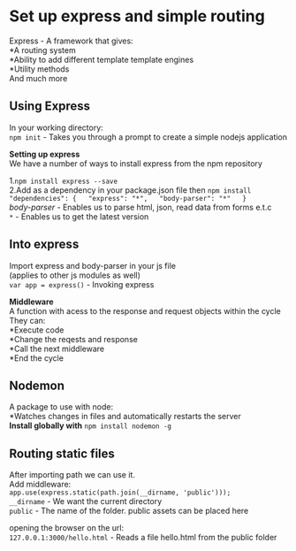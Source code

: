 # Set up express and simple routing  

Express - A framework that gives:  
*A routing system  
*Ability to add different template template engines  
*Utility methods  
And much more  
  
## Using Express  

In your working directory:  
`npm init` - Takes you through a prompt to create  a simple nodejs application  
  
__Setting up express__  
We have a number of ways to install express from the npm repository  
  
1.`npm install express --save`  
2.Add as a dependency in your package.json file then `npm install`  
`"dependencies": {  
    "express": "*",  
    "body-parser": "*"  
  }`  
*body-parser* - Enables us to parse html, json, read data from forms e.t.c  
`*` - Enables us to get the latest version  

## Into express  

Import express and body-parser in your js file  
(applies to other js modules as well)  
`var app = express()` - Invoking express  

__Middleware__  
A function with acess to the response and request objects within the cycle  
They can:  
*Execute code  
*Change the reqests and response  
*Call the next middleware  
*End the cycle  

## Nodemon

A package to use with node:  
*Watches changes in files and automatically restarts the server  
__Install globally with__
`npm install nodemon -g`

## Routing static files  

After importing path we can use it.  
Add middleware:  
`app.use(express.static(path.join(__dirname, 'public')));`  
`__dirname` - We want the current directory  
`public` - The name of the folder. public assets can be placed here  
  
opening the browser on the url:  
`127.0.0.1:3000/hello.html` - Reads a file hello.html from the public folder  

